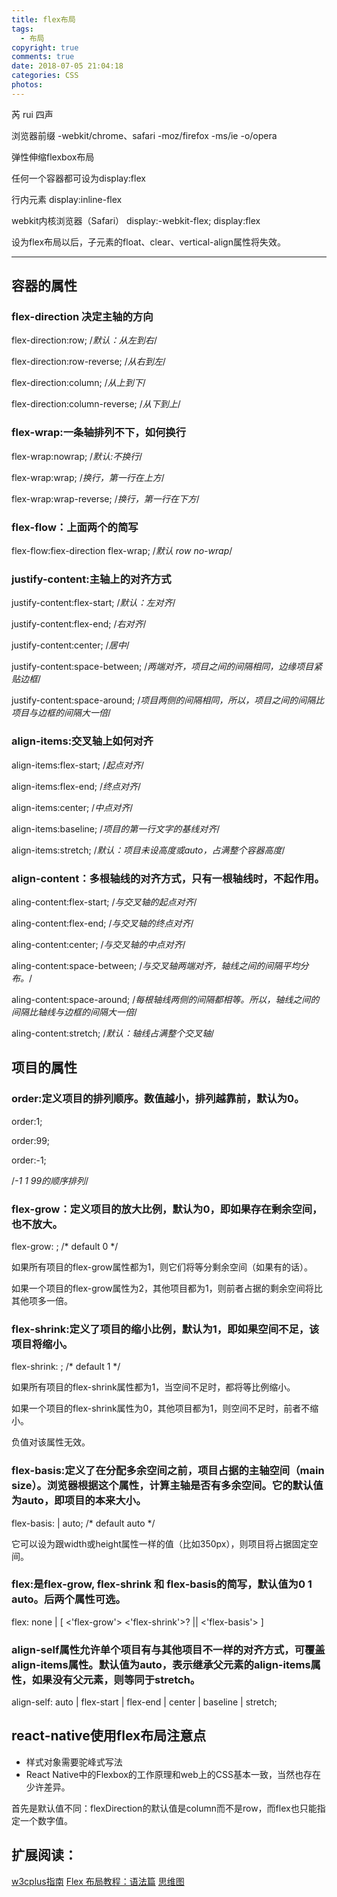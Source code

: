 ```yaml
---
title: flex布局
tags:
  - 布局
copyright: true
comments: true
date: 2018-07-05 21:04:18
categories: CSS
photos:
---
```


芮 rui 四声

浏览器前缀 -webkit/chrome、safari -moz/firefox -ms/ie -o/opera

弹性伸缩flexbox布局 

任何一个容器都可设为display:flex

行内元素 display:inline-flex

webkit内核浏览器（Safari） display:-webkit-flex; display:flex

设为flex布局以后，子元素的float、clear、vertical-align属性将失效。

--- 
<!-- more -->
## 容器的属性
### flex-direction 决定主轴的方向

flex-direction:row;  /*默认：从左到右*/

flex-direction:row-reverse;  /*从右到左*/

flex-direction:column;  /*从上到下*/

flex-direction:column-reverse;  /*从下到上*/

### flex-wrap:一条轴排列不下，如何换行

flex-wrap:nowrap;  /*默认:不换行*/

flex-wrap:wrap;  /*换行，第一行在上方*/

flex-wrap:wrap-reverse;  /*换行，第一行在下方*/

### flex-flow：上面两个的简写
flex-flow:fiex-direction flex-wrap;  /*默认 row no-wrap*/

### justify-content:主轴上的对齐方式

justify-content:flex-start;  /*默认：左对齐*/

justify-content:flex-end;  /*右对齐*/

justify-content:center;  /*居中*/

justify-content:space-between;  /*两端对齐，项目之间的间隔相同，边缘项目紧贴边框*/

justify-content:space-around;  /*项目两侧的间隔相同，所以，项目之间的间隔比项目与边框的间隔大一倍*/

### align-items:交叉轴上如何对齐

align-items:flex-start;  /*起点对齐*/

align-items:flex-end;  /*终点对齐*/

align-items:center;  /*中点对齐*/

align-items:baseline;  /*项目的第一行文字的基线对齐*/

align-items:stretch;  /*默认：项目未设高度或auto，占满整个容器高度*/

### align-content：多根轴线的对齐方式，只有一根轴线时，不起作用。

aling-content:flex-start;  /*与交叉轴的起点对齐*/

aling-content:flex-end;  /*与交叉轴的终点对齐*/

aling-content:center;  /*与交叉轴的中点对齐*/

aling-content:space-between;  /*与交叉轴两端对齐，轴线之间的间隔平均分布。*/

aling-content:space-around;  /*每根轴线两侧的间隔都相等。所以，轴线之间的间隔比轴线与边框的间隔大一倍*/

aling-content:stretch;  /*默认：轴线占满整个交叉轴*/

## 项目的属性

### order:定义项目的排列顺序。数值越小，排列越靠前，默认为0。

order:1;

order:99;

order:-1;   

/*-1 1 99的顺序排列*/

### flex-grow：定义项目的放大比例，默认为0，即如果存在剩余空间，也不放大。

flex-grow: <number>; /* default 0 */

如果所有项目的flex-grow属性都为1，则它们将等分剩余空间（如果有的话）。

如果一个项目的flex-grow属性为2，其他项目都为1，则前者占据的剩余空间将比其他项多一倍。

### flex-shrink:定义了项目的缩小比例，默认为1，即如果空间不足，该项目将缩小。

flex-shrink: <number>; /* default 1 */

如果所有项目的flex-shrink属性都为1，当空间不足时，都将等比例缩小。

如果一个项目的flex-shrink属性为0，其他项目都为1，则空间不足时，前者不缩小。

负值对该属性无效。

### flex-basis:定义了在分配多余空间之前，项目占据的主轴空间（main size）。浏览器根据这个属性，计算主轴是否有多余空间。它的默认值为auto，即项目的本来大小。

flex-basis: <length> | auto; /* default auto */

它可以设为跟width或height属性一样的值（比如350px），则项目将占据固定空间。

### flex:是flex-grow, flex-shrink 和 flex-basis的简写，默认值为0 1 auto。后两个属性可选。

flex: none | [ <'flex-grow'> <'flex-shrink'>? || <'flex-basis'> ]

### align-self属性允许单个项目有与其他项目不一样的对齐方式，可覆盖align-items属性。默认值为auto，表示继承父元素的align-items属性，如果没有父元素，则等同于stretch。

align-self: auto | flex-start | flex-end | center | baseline | stretch;

## react-native使用flex布局注意点

- 样式对象需要驼峰式写法
- React Native中的Flexbox的工作原理和web上的CSS基本一致，当然也存在少许差异。

首先是默认值不同：flexDirection的默认值是column而不是row，而flex也只能指定一个数字值。

## 扩展阅读：
[w3cplus指南](http://www.w3cplus.com/css3/a-guide-to-flexbox-new.html)
[Flex 布局教程：语法篇](http://www.ruanyifeng.com/blog/2015/07/flex-grammar.html)
[思维图](http://blog.csdn.net/magneto7/article/details/70854472)